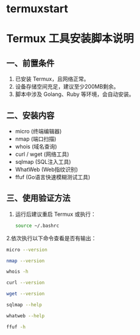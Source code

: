 # termuxstart

# Termux 工具安装脚本说明

## 一、前置条件
1. 已安装 Termux，且网络正常。
2. 设备存储空间充足，建议至少200MB剩余。
3. 脚本中涉及 Golang、Ruby 等环境，会自动安装。

## 二、安装内容
- micro (终端编辑器)
- nmap (端口扫描)
- whois (域名查询)
- curl / wget (网络工具)
- sqlmap (SQL注入工具)
- WhatWeb (Web指纹识别)
- ffuf (Go语言快速模糊测试工具)

## 三、使用验证方法

1. 运行后建议重启 Termux 或执行：
   ```bash
   source ~/.bashrc
2.依次执行以下命令查看是否有输出：
   ```bash
   micro --version
   
   nmap --version
   
   whois -h
   
   curl --version
   
   wget --version
   
   sqlmap --help
   
   whatweb --help
   
   ffuf -h
